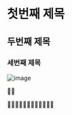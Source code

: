 # 첫번째 제목
## 두번째 제목
### 세번째 제목
![image](https://github.com/hodu97/basic/assets/145514463/c6a4b394-9a80-4e77-9718-f7ba24467b0d)

👰‍♀️


🏃‍♀️🏃‍♀️🏃‍♀️🏃‍♀️🏃‍♀️🏃‍♀️
